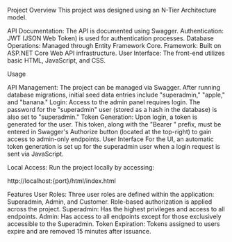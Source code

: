 Project Overview
This project was designed using an N-Tier Architecture model.

API Documentation: The API is documented using Swagger.
Authentication: JWT (JSON Web Token) is used for authentication processes.
Database Operations: Managed through Entity Framework Core.
Framework: Built on ASP.NET Core Web API infrastructure.
User Interface: The front-end utilizes basic HTML, JavaScript, and CSS.

Usage

API Management: The project can be managed via Swagger. After running database migrations, initial seed data entries include "superadmin," "apple," and "banana."
Login: Access to the admin panel requires login. The password for the "superadmin" user (stored as a hash in the database) is also set to "superadmin."
Token Generation: Upon login, a token is generated for the user. This token, along with the "Bearer " prefix, must be entered in Swagger's Authorize button (located at the top-right) to gain access to admin-only endpoints.
User Interface
For the UI, an automatic token generation is set up for the superadmin user when a login request is sent via JavaScript.

Local Access: Run the project locally by accessing:

http://localhost:{port}/html/index.html

Features
User Roles: Three user roles are defined within the application: Superadmin, Admin, and Customer. Role-based authorization is applied across the project.
Superadmin: Has the highest privileges and access to all endpoints.
Admin: Has access to all endpoints except for those exclusively accessible to the Superadmin.
Token Expiration: Tokens assigned to users expire and are removed 15 minutes after issuance.
